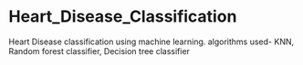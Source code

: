 # Heart_Disease_Classification
Heart Disease classification using machine learning. algorithms used- KNN, Random forest classifier, Decision tree classifier
